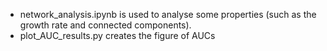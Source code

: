 - network_analysis.ipynb is used to analyse some properties (such as the growth rate and connected components).
- plot_AUC_results.py creates the figure of AUCs
